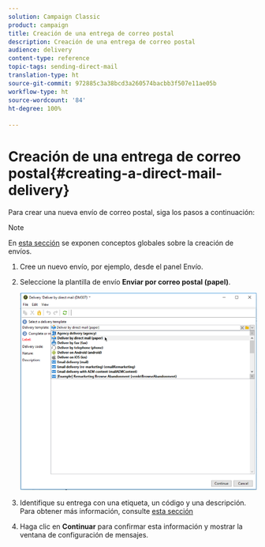 ```yaml
---
solution: Campaign Classic
product: campaign
title: Creación de una entrega de correo postal
description: Creación de una entrega de correo postal
audience: delivery
content-type: reference
topic-tags: sending-direct-mail
translation-type: ht
source-git-commit: 972885c3a38bcd3a260574bacbb3f507e11ae05b
workflow-type: ht
source-wordcount: '84'
ht-degree: 100%

---
```



# Creación de una entrega de correo postal{#creating-a-direct-mail-delivery}

Para crear una nueva envío de correo postal, siga los pasos a continuación:

>[!NOTE]
>
>En [esta sección](../../delivery/using/steps-about-delivery-creation-steps.md) se exponen conceptos globales sobre la creación de envíos.

1. Cree un nuevo envío, por ejemplo, desde el panel Envío.
1. Seleccione la plantilla de envío **Enviar por correo postal (papel)**.

   ![](assets/direct_mail.png)

1. Identifique su entrega con una etiqueta, un código y una descripción. Para obtener más información, consulte [esta sección](../../delivery/using/steps-create-and-identify-the-delivery.md#identifying-the-delivery)
1. Haga clic en **Continuar** para confirmar esta información y mostrar la ventana de configuración de mensajes.

